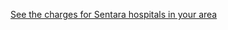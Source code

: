 [See the charges for Sentara hospitals in your area](https://www.sentara.com/Assets/Pdf/Patient-Guide/Billing/2019-Sentara-Pricing-Transparency-Hampton-Roads-Northern-VA.csv)  
